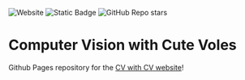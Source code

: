 ![Website](https://img.shields.io/website?up_message=online!&down_message=offline%20%3A\(&url=https%3A%2F%2Fwww.nmokey.com%2FCVwithCV%2F&label=status)
![Static Badge](https://img.shields.io/badge/built%20with-jekyll-orange)
![GitHub Repo stars](https://img.shields.io/github/stars/nmokey/CVwithCV)

# Computer Vision with Cute Voles
Github Pages repository for the [CV with CV website](https://www.nmokey.com/CVwithCV/)!
